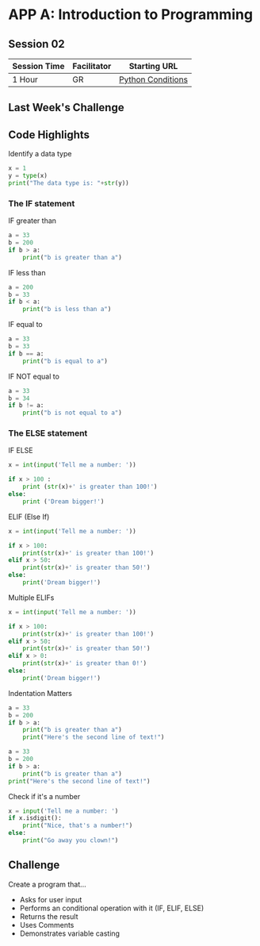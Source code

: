 # APP A: Introduction to Programming
## Session 02

|Session Time|Facilitator|Starting URL                                                          |
|------------|-----------|----------------------------------------------------------------------|
|1 Hour      |GR         |[Python Conditions](https://www.w3schools.com/python/python_conditions.asp)     |

## Last Week's Challenge

## Code Highlights
Identify a data type
```py
x = 1
y = type(x)
print("The data type is: "+str(y))
```

### The IF statement

IF greater than
```py
a = 33
b = 200
if b > a:
    print("b is greater than a")
```
IF less than
```py
a = 200
b = 33
if b < a:
    print("b is less than a")
```
IF equal to
```py
a = 33
b = 33
if b == a:
    print("b is equal to a")
```
IF NOT equal to
```py
a = 33
b = 34
if b != a:
    print("b is not equal to a")
```
### The ELSE statement

IF ELSE
```py
x = int(input('Tell me a number: '))

if x > 100 :
    print (str(x)+' is greater than 100!')
else:
    print ('Dream bigger!')
```

ELIF (Else If)
```py
x = int(input('Tell me a number: '))

if x > 100:
    print(str(x)+' is greater than 100!')
elif x > 50:
    print(str(x)+' is greater than 50!')
else:
    print('Dream bigger!')
```

Multiple ELIFs
```py
x = int(input('Tell me a number: '))

if x > 100:
    print(str(x)+' is greater than 100!')
elif x > 50:
    print(str(x)+' is greater than 50!')
elif x > 0:
    print(str(x)+' is greater than 0!')
else:
    print('Dream bigger!')
```

Indentation Matters
```py
a = 33
b = 200
if b > a:
    print("b is greater than a")
    print("Here's the second line of text!")
```
```py
a = 33
b = 200
if b > a:
    print("b is greater than a")
print("Here's the second line of text!")
```

Check if it's a number
```py
x = input('Tell me a number: ')
if x.isdigit():
    print("Nice, that's a number!")
else:
    print("Go away you clown!")
```

## Challenge
Create a program that...
- Asks for user input
- Performs an conditional operation with it (IF, ELIF, ELSE)
- Returns the result
- Uses Comments
- Demonstrates variable casting
